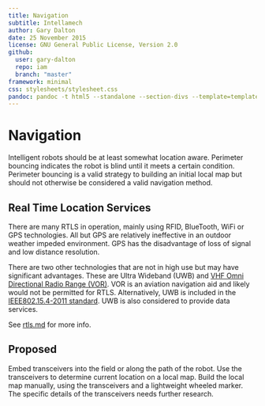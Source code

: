 ```yaml
---
title: Navigation
subtitle: Intellamech
author: Gary Dalton
date: 25 November 2015
license: GNU General Public License, Version 2.0
github:
  user: gary-dalton
  repo: iam
  branch: "master"
framework: minimal
css: stylesheets/stylesheet.css
pandoc: pandoc -t html5 --standalone --section-divs --template=template_github.html index.md -o index.html
---
```


# Navigation

Intelligent robots should be at least somewhat location aware. Perimeter
bouncing indicates the robot is blind until it meets a certain condition.
Perimeter bouncing is a valid strategy to building an initial local map but
should not otherwise be considered a valid navigation method.

## Real Time Location Services

There are many RTLS in operation, mainly using RFID, BlueTooth, WiFi or GPS
technologies. All but GPS are relatively ineffective in an outdoor weather
impeded environment. GPS has the disadvantage of loss of signal and low
distance resolution.

There are two other technologies that are not in high use but may have
significant advantages. These are Ultra Wideband (UWB) and [VHF Omni
Directional Radio Range (VOR)](https://en.wikipedia.org/wiki/VHF_omnidirectional_range).
VOR is an aviation navigation aid and likely would not be permitted for RTLS.
Alternatively, UWB is included in the [IEEE802.15.4-2011 standard](http://www.decawave.com/technology/ieee802154a-standard). UWB is also
considered to provide data services.

See [rtls.md](rtls.md) for more info.

## Proposed

Embed transceivers into the field or along the path of the robot. Use the
transceivers to determine current location on a local map. Build the local map
manually, using the transceivers and a lightweight wheeled marker. The specific
details of the transceivers needs further research.
